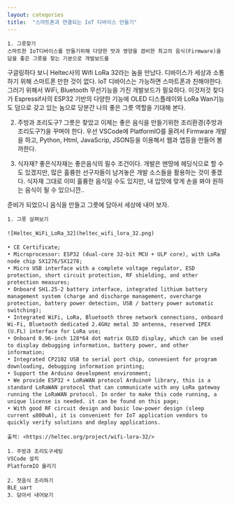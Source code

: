 ```yaml
---
layout: categories
title:  "스마트폰과 연결되는 IoT 디바이스 만들기"
---
```


	1. 그릇찾기
	스마트한 IoT디바이스를 만들기위해 다양한 맛과 영양을 겸비한 최고의 음식(Firmware)을 담을 좋은 그릇을 찾는 기분으로 개발보드를 
  구글링하다 보니 Heltec사의   Wifi LoRa 32라는 놈을 만났다. 
	디바이스가 세상과 소통하기 위해 스마트폰 만한 것이 없다.
	IoT 디바이스는 가능하면 스마트폰과 친해야한다.
	그러기 위해서 WiFi, Bluetooth 무선기능을 가진 개발보드가 필요하다.
	이것저것 찾다가 Espressif사의 ESP32 기반의 다양한 기능에 OLED 디스플레이와 LoRa Wan기능도 덤으로 갖고 있는 놈으로 당분간 나의 
  좋은 그릇 역할을 기대해 본다.
	
  2. 주방과 조리도구?
	그릇은 찾았고 이제는 좋은 음식을 만들기위한 조리환경(주방과 조리도구?)을 꾸며야 한다.
	우선 VSCode에 PlatformIO를 올려서 Firmware 개발을 하고, Python, Html, JavaScrip, JSON등을 이용해서 웹과 앱등을 만들어 볼까한다.
	
  3. 식자재?
	좋은식자재는 좋은음식의 필수 조건이다. 개발은 맨땅에 헤딩식으로 할 수도 있겠지만, 많은 훌륭한 선구자들이 남겨놓은 개발 소스들을
  활용하는 것이 좋겠다. 식자재 그대로 이미 훌륭한 음식일 수도 있지만, 내 입맛에 맞게 손을 봐야 원하는 음식이 될 수 있으니깐..
	
준비가 되었으니 음식을 만들고 그릇에 담아서 세상에 내어 보자. 

	1. 그릇 살펴보기
	
	![Heltec_WiFi_LoRa_32](heltec_wifi_lora_32.png)

	• CE Certificate;
	• Microprocessor: ESP32 (dual-core 32-bit MCU + ULP core), with LoRa node chip SX1276/SX1278;
	• Micro USB interface with a complete voltage regulator, ESD protection, short circuit protection, RF shielding, and other protection measures;
	• Onboard SH1.25-2 battery interface, integrated lithium battery management system (charge and discharge management, overcharge protection, battery power detection, USB / battery power automatic switching);
	• Integrated WiFi, LoRa, Bluetooth three network connections, onboard Wi-Fi, Bluetooth dedicated 2.4GHz metal 3D antenna, reserved IPEX (U.FL) interface for LoRa use;
	• Onboard 0.96-inch 128*64 dot matrix OLED display, which can be used to display debugging information, battery power, and other information;
	• Integrated CP2102 USB to serial port chip, convenient for program downloading, debugging information printing;
	• Support the Arduino development environment;
	• We provide ESP32 + LoRaWAN protocol Arduino® library, this is a standard LoRaWAN protocol that can communicate with any LoRa gateway running the LoRaWAN protocol. In order to make this code running, a unique license is needed. it can be found on this page;
	• With good RF circuit design and basic low-power design (sleep current ≤800uA), it is convenient for IoT application vendors to quickly verify solutions and deploy applications.
	
	출처: <https://heltec.org/project/wifi-lora-32/> 
	
	1. 주방과 조리도구세팅
	VSCode 설치
	PlatformIO 올리기
	
	2. 첫음식 조리하기
	BLE_uart  
	3. 담아서 내어보기
